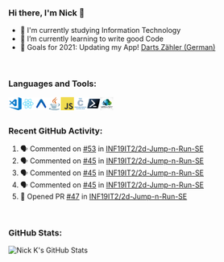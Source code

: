 ### Hi there, I'm Nick 👋

- 🔭 I'm currently studying Information Technology
- 🌱 I’m currently learning to write good Code
- 🥅 Goals for 2021: Updating my App! [Darts Zähler (German)][app]
<br />

### Languages and Tools:

<img align="left" alt="Visual Studio Code" width="26px" src="https://raw.githubusercontent.com/github/explore/80688e429a7d4ef2fca1e82350fe8e3517d3494d/topics/visual-studio-code/visual-studio-code.png" title="Visual Studio Code" />
<img align="left" alt="React Native" width="26px" src="https://raw.githubusercontent.com/github/explore/80688e429a7d4ef2fca1e82350fe8e3517d3494d/topics/react/react.png" title="React Native" />
<img align="left" alt="Expo" width="26px" src="https://raw.githubusercontent.com/Na1k/Na1k/master/icons/Expo.png" title="Expo" />
<img align="left" alt="Java" width="26px" src="https://raw.githubusercontent.com/github/explore/80688e429a7d4ef2fca1e82350fe8e3517d3494d/topics/java/java.png" title="Java" />
<img align="left" alt="JavaScript" width="26px" src="https://raw.githubusercontent.com/github/explore/80688e429a7d4ef2fca1e82350fe8e3517d3494d/topics/javascript/javascript.png" title="JavaScript" />
<img align="left" alt="C" width="26px" src="https://raw.githubusercontent.com/github/explore/80688e429a7d4ef2fca1e82350fe8e3517d3494d/topics/c/c.png" title="C" />
<img align="left" alt="PowerShell" width="26px" src="https://raw.githubusercontent.com/github/explore/80688e429a7d4ef2fca1e82350fe8e3517d3494d/topics/powershell/powershell.png" title="PowerShell" />
<img align="left" alt="VMware" width="26px" src="https://raw.githubusercontent.com/Na1k/Na1k/master/icons/VMware.png" title="VMware" />

<br />
<br />

### Recent GitHub Activity:
<!--START_SECTION:activity-->
1. 🗣 Commented on [#53](https://github.com/INF19IT2/2d-Jump-n-Run-SE/issues/53) in [INF19IT2/2d-Jump-n-Run-SE](https://github.com/INF19IT2/2d-Jump-n-Run-SE)
2. 🗣 Commented on [#45](https://github.com/INF19IT2/2d-Jump-n-Run-SE/issues/45) in [INF19IT2/2d-Jump-n-Run-SE](https://github.com/INF19IT2/2d-Jump-n-Run-SE)
3. 🗣 Commented on [#45](https://github.com/INF19IT2/2d-Jump-n-Run-SE/issues/45) in [INF19IT2/2d-Jump-n-Run-SE](https://github.com/INF19IT2/2d-Jump-n-Run-SE)
4. 🗣 Commented on [#45](https://github.com/INF19IT2/2d-Jump-n-Run-SE/issues/45) in [INF19IT2/2d-Jump-n-Run-SE](https://github.com/INF19IT2/2d-Jump-n-Run-SE)
5. 💪 Opened PR [#47](https://github.com/INF19IT2/2d-Jump-n-Run-SE/pull/47) in [INF19IT2/2d-Jump-n-Run-SE](https://github.com/INF19IT2/2d-Jump-n-Run-SE)
<!--END_SECTION:activity-->

<br />

### GitHub Stats:
<img align="left" alt="Nick K's GitHub Stats" src="https://github-readme-stats.na1k.vercel.app/api?username=Na1k&count_private=true&show_icons=true&theme=radical&include_all_commits=true" />

[app]: https://play.google.com/store/apps/details?id=de.significant.darts
